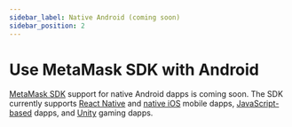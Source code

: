 ```yaml
---
sidebar_label: Native Android (coming soon)
sidebar_position: 2
---
```


# Use MetaMask SDK with Android

[MetaMask SDK](../../../../concepts/sdk.md) support for native Android dapps is coming soon.
The SDK currently supports [React Native](../javascript/react-native.md) and [native iOS](ios.md)
mobile dapps, [JavaScript-based](../javascript/index.md) dapps, and [Unity](../gaming/unity.md)
gaming dapps.
